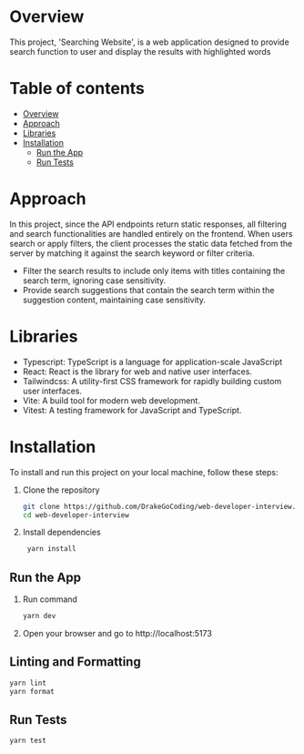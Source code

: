 # Overview

This project, 'Searching Website', is a web application designed to provide search function to user and display the results with highlighted words

# Table of contents

- [Overview](#overview)
- [Approach](#approach)
- [Libraries](#libraries)
- [Installation](#installation)
  - [Run the App](#run-the-app)
  - [Run Tests](#run-tests)

# Approach

In this project, since the API endpoints return static responses, all filtering and search functionalities are handled entirely on the frontend. When users search or apply filters, the client processes the static data fetched from the server by matching it against the search keyword or filter criteria.

- Filter the search results to include only items with titles containing the search term, ignoring case sensitivity.
- Provide search suggestions that contain the search term within the suggestion content, maintaining case sensitivity.

# Libraries

- Typescript: TypeScript is a language for application-scale JavaScript
- React: React is the library for web and native user interfaces.
- Tailwindcss: A utility-first CSS framework for rapidly building custom user interfaces.
- Vite: A build tool for modern web development.
- Vitest: A testing framework for JavaScript and TypeScript.

# Installation

To install and run this project on your local machine, follow these steps:

1. Clone the repository

   ```bash
   git clone https://github.com/DrakeGoCoding/web-developer-interview.git
   cd web-developer-interview
   ```

2. Install dependencies

   ```bash
    yarn install
   ```

## Run the App

1. Run command

   ```bash
   yarn dev
   ```

2. Open your browser and go to http://localhost:5173

## Linting and Formatting

```bash
yarn lint
yarn format
```

## Run Tests

```bash
yarn test
```
